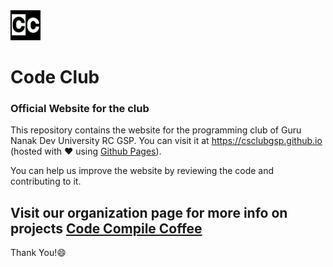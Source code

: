 <img src="/assets/images/logo.jpg" width="48">

# Code Club

### Official Website for the club

This repository contains the website for the programming club of Guru Nanak Dev University RC GSP. You can visit it at https://csclubgsp.github.io (hosted with :heart: using [Github Pages](https://github.io)).

You can help us improve the website by reviewing the code and contributing to it.

## Visit our organization page for more info on projects [Code Compile Coffee](https://github.com/CodeCompileCoffee)

Thank You!:smile:
